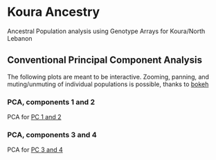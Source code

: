 # Koura Ancestry
Ancestral Population analysis using Genotype Arrays for Koura/North Lebanon

## Conventional Principal Component Analysis
The following plots are meant to be interactive. Zooming, panning, and muting/unmuting of individual populations is possible, thanks to [bokeh](https://bokeh.org/)
### PCA, components 1 and 2

PCA for [PC 1 and 2](https://henschellab.github.io/kourapca/Koura_PC12.html)

### PCA, components 3 and 4

PCA for [PC 3 and 4](https://henschellab.github.io/kourapca/Koura_PC34.html)
